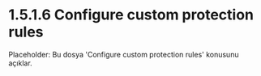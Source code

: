 # 1.5.1.6 Configure custom protection rules

Placeholder: Bu dosya 'Configure custom protection rules' konusunu açıklar.
